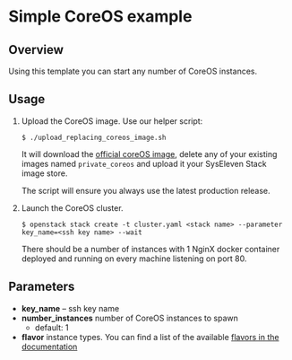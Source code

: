 # Simple CoreOS example

## Overview

Using this template you can start any number of CoreOS instances. 

## Usage

1. Upload the CoreOS image. Use our helper script:

    ```$ ./upload_replacing_coreos_image.sh```

    It will download the [official coreOS image](https://coreos.com/os/docs/latest/booting-on-openstack.html), delete any of your existing images named `private_coreos` and upload it your SysEleven Stack image store.
    
    The script will ensure you always use the latest production release.

2. Launch the CoreOS cluster.

    ```$ openstack stack create -t cluster.yaml <stack name> --parameter key_name=<ssh key name> --wait```

    There should be a number of instances with 1 NginX docker container deployed and running on every machine listening on port 80.

## Parameters

- **key_name** – ssh key name
- **number_instances** number of CoreOS instances to spawn
  - default: 1
- **flavor** instance types. You can find a list of the available [flavors in the documentation](https://doc.syselevenstack.com/en/documentation/compute/#instance-types)

